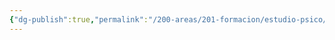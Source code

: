 ```yaml
---
{"dg-publish":true,"permalink":"/200-areas/201-formacion/estudio-psico/figura-humana/","dgPassFrontmatter":true}
---
```

